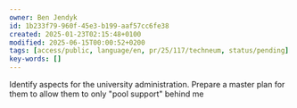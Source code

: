 ```yaml
---
owner: Ben Jendyk
id: 1b233f79-960f-45e3-b199-aaf57cc6fe38
created: 2025-01-23T02:15:48+0100
modified: 2025-06-15T00:00:52+0200
tags: [access/public, language/en, pr/25/117/techneum, status/pending]
key-words: []
---
```


Identify aspects for the university administration. Prepare a master plan for them to allow them to only "pool support" behind me